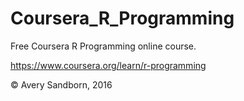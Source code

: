 # Coursera_R_Programming
Free Coursera R Programming online course.

https://www.coursera.org/learn/r-programming

© Avery Sandborn, 2016
